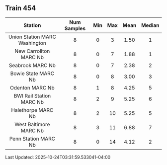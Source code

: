 ## Train 454

| Station | Num Samples | Min | Max | Mean | Median |
| :-----: | :---------: | :-: | :-: | :--: | :----: |
| Union Station MARC Washington | 8 | 0 | 3 | 1.50 | 1 |
| New Carrollton MARC Nb | 8 | 0 | 7 | 1.88 | 1 |
| Seabrook MARC Nb | 8 | 0 | 7 | 2.38 | 2 |
| Bowie State MARC Nb | 8 | 0 | 8 | 3.00 | 3 |
| Odenton MARC Nb | 8 | 1 | 8 | 4.25 | 5 |
| BWI Rail Station MARC Nb | 8 | 2 | 9 | 5.25 | 6 |
| Halethorpe MARC Nb | 8 | 2 | 10 | 5.25 | 5 |
| West Baltimore MARC Nb | 8 | 3 | 11 | 6.88 | 7 |
| Penn Station MARC Nb | 8 | 0 | 14 | 4.12 | 2 |


Last Updated: 2025-10-24T03:31:59.533041-04:00
